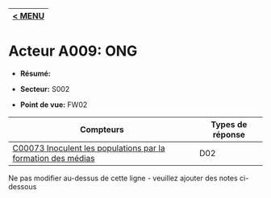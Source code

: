 |[< MENU](../README.md)|
|---|
# Acteur A009: ONG

* **Résumé:**

* **Secteur:** S002

* **Point de vue:** FW02


|Compteurs |Types de réponse |
|-------- |-------------- |
|[C00073 Inoculent les populations par la formation des médias](../../generated_pages/counters/C00073.md) |D02 |


Ne pas modifier au-dessus de cette ligne - veuillez ajouter des notes ci-dessous